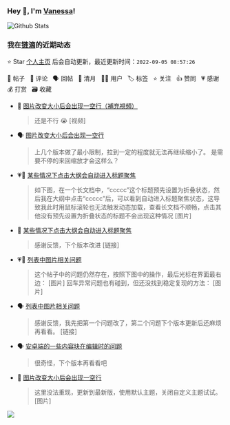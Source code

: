 ### Hey 👋, I'm [Vanessa](http://vanessa.b3log.org/)!

![Github Stats](https://github-readme-stats.vercel.app/api?username=Vanessa219&show_icons=true)

<!--events start -->

### 我在[链滴](https://ld246.com)的近期动态

⭐️ Star [个人主页](https://github.com/Vanessa219/Vanessa219) 后会自动更新，最近更新时间：`2022-09-05 08:57:26`

📝 帖子 &nbsp; 💬 评论 &nbsp; 🗣 回帖 &nbsp; 🌙 清月 &nbsp; 👨‍💻 用户 &nbsp; 🏷️ 标签 &nbsp; ⭐️ 关注 &nbsp; 👍 赞同 &nbsp; 💗 感谢 &nbsp; 💰 打赏 &nbsp; 🗃 收藏

* 💬 [图片改变大小后会出现一空行（補充視頻）](https://ld246.com/article/1662259109194/comment/1662267595622#comments)

  > 还是不行 😭 [视频]
* 🗣 [图片改变大小后会出现一空行](https://ld246.com/article/1662169748857/comment/1662203594064#comments)

  > 上几个版本做了最小限制，拉到一定的程度就无法再继续缩小了。 是需要不停的来回缩放才会这样么？
* 💗📝 [某些情况下点击大纲会自动进入标题聚焦](https://ld246.com/article/1662189384587)

  > 如下图，在一个长文档中，“ccccc”这个标题预先设置为折叠状态，然后我在大纲中点击“ccccc”后，可以看到自动进入标题聚焦状态，这导致我此时用鼠标滚轮也无法触发动态加载，查看长文档不顺畅，点击其他没有预先设置为折叠状态的标题不会出现这种情况 [图片]
* 💬 [某些情况下点击大纲会自动进入标题聚焦](https://ld246.com/article/1662189384587/comment/1662205756962#comments)

  > 感谢反馈，下个版本改进 [链接]
* 💗💬 [列表中图片相关问题](https://ld246.com/article/1660987186727/comment/1662181221732#comments)

  > 这个帖子中的问题仍然存在，按照下图中的操作，最后光标在界面最右边： [图片] 回车异常问题也有碰到，但还没找到稳定复现的方法： [图片]
* 🗣 [列表中图片相关问题](https://ld246.com/article/1660987186727/comment/1662181221732#comments)

  > 感谢反馈，我先把第一个问题改了，第二个问题下个版本更新后还麻烦再看看。 [链接]
* 🗣 [安卓端的一些内容块在编辑时的问题](https://ld246.com/article/1661996463501/comment/1662183854487#comments)

  > 很奇怪，下个版本再看看吧
* 💬 [图片改变大小后会出现一空行](https://ld246.com/article/1662169748857/comment/1662176030746#comments)

  > 这里没法重现，更新到最新版，使用默认主题，关闭自定义主题试试。 [图片]


<!--events end -->

<a title="Hits" target="_blank" href="https://github.com/Vanessa219/Vanessa219"><img src="https://hits.b3log.org/Vanessa219/Vanessa219.svg"></a>
